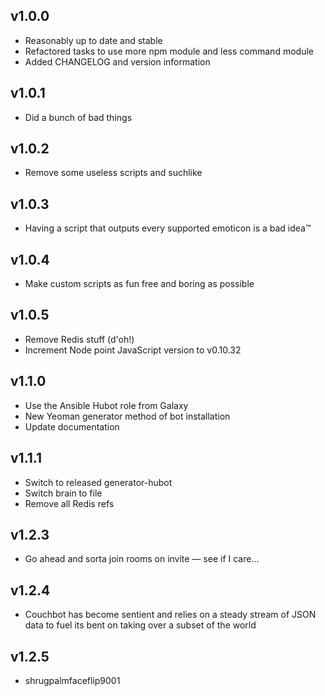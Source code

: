 ## v1.0.0

- Reasonably up to date and stable
- Refactored tasks to use more npm module and less command module
- Added CHANGELOG and version information

## v1.0.1

- Did a bunch of bad things

## v1.0.2

- Remove some useless scripts and suchlike

## v1.0.3

- Having a script that outputs every supported emoticon is a bad idea™

## v1.0.4

- Make custom scripts as fun free and boring as possible

## v1.0.5

- Remove Redis stuff (d'oh!)
- Increment Node point JavaScript version to v0.10.32

## v1.1.0

- Use the Ansible Hubot role from Galaxy
- New Yeoman generator method of bot installation
- Update documentation

## v1.1.1

- Switch to released generator-hubot
- Switch brain to file
- Remove all Redis refs

## v1.2.3

- Go ahead and sorta join rooms on invite — see if I care...

## v1.2.4

- Couchbot has become sentient and relies on a steady stream of JSON data
  to fuel its bent on taking over a subset of the world

## v1.2.5

- shrugpalmfaceflip9001
